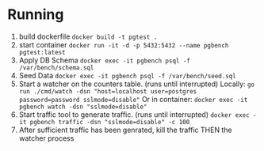 # Running

1. build dockerfile
    `docker build -t pgtest .`
1. start container
    `docker run -it -d -p 5432:5432 --name pgbench pgtest:latest`
1. Apply DB Schema
    `docker exec -it pgbench psql -f /var/bench/schema.sql`
1. Seed Data
    `docker exec -it pgbench psql -f /var/bench/seed.sql`
1. Start a watcher on the counters table. (runs until interrupted)
    Locally:
    `go run ./cmd/watch -dsn "host=localhost user=postgres password=password sslmode=disable"`
    Or in container:
    `docker exec -it pgbench watch -dsn "sslmode=disable"`
1. Start traffic tool to generate traffic. (runs until interrupted)
    `docker exec -it pgbench traffic -dsn "sslmode=disable" -c 100`
1. After sufficient traffic has been genrated, kill the traffic THEN the watcher process

